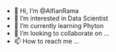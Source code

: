 - 👋 Hi, I’m @AlfianRama
- 👀 I’m interested in Data Scientist
- 🌱 I’m currently learning Phyton
- 💞️ I’m looking to collaborate on ...
- 📫 How to reach me ...

<!---
AlfianRama/AlfianRama is a ✨ special ✨ repository because its `README.md` (this file) appears on your GitHub profile.
You can click the Preview link to take a look at your changes.
--->

